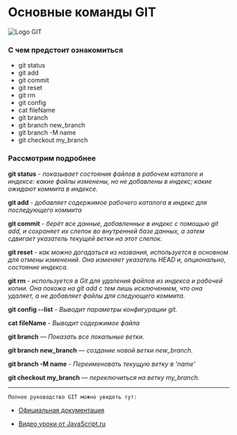 # Основные команды GIT

![Logo GIT](https://dataenginer.ru/wp-content/uploads/2019/01/e948f49dadbb4dc8af8da57a8843a635-1024x338.png)

### С чем предстоит ознакомиться
- git status
- git add
- git commit
- git reset
- git rm
- git config
- cat fileName
- git branch
- git branch new_branch
- git branch -M name
- git checkout my_branch

### Рассмотрим подробнее
**git status** - *показывает состояния файлов в рабочем каталоге и индексе: какие файлы изменены, но не добавлены в индекс; какие ожидают коммита в индексе.*

**git add** - *добавляет содержимое рабочего каталога в индекс для последующего коммита*

**git commit** - *берёт все данные, добавленные в индекс с помощью git add, и сохраняет их слепок во внутренней базе данных, а затем сдвигает указатель текущей ветки на этот слепок.*

**git reset** - *как можно догадаться из названия, используется в основном для отмены изменений. Она изменяет указатель HEAD и, опционально, состояние индекса.*

**git rm** - *используется в Git для удаления файлов из индекса и рабочей копии. Она похожа на git add с тем лишь исключением, что она удаляет, а не добавляет файлы для следующего коммита.*

**git config --list** - *Выводит параметры конфигурации git.*

**cat fileName** - *Выводит содержимое файла*

**git branch** — *Показать все локальные ветки.*

**git branch new_branch** — *создание новой ветки new_branch.*

**git branch -M name** - *Переименовать текущую ветку в 'name'*

**git checkout my_branch** — *переключиться на ветку my_branch.*

---

`Полное руководство GIT можно увидеть тут:`

- [Официальная документация](https://git-scm.com/)

- [Видео уроки от JavaScript.ru](https://www.youtube.com/playlist?list=PLDyvV36pndZFHXjXuwA_NywNrVQO0aQqb)